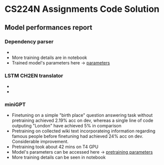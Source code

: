 # CS224N Assignments Code Solution
## Model performances report
### Dependency parser
* 
* More training details are in notebook
* Trained model's parameters here -> [parameters](https://drive.google.com/file/d/1-7hvM6dTyKLmn4fWTNQrIWVYn3NdkOvW/view?usp=drive_link "click me")
### LSTM CH2EN translator
*
*
### miniGPT
* Finetuning on a simple "birth place" question answering task without pretraining achieved 2.19% acc on dev, whereas a single line of code outputing "London" have achieved 5% in comparison
* Pretraining on collected wiki text incorporateing information regarding famous people before finetuning had achieved 24% acc on dev. Considerable improvement.
* Pretraining took about 42 mins on T4 GPU
* Model's parameters can be accessed here -> [pretraining parameters](https://drive.google.com/file/d/1--EZNwVJNczNRy4-snouftcOScTHNZMj/view?usp=drive_link)
* More training details can be seen in notebook
